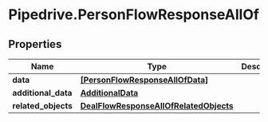 # Pipedrive.PersonFlowResponseAllOf

## Properties

Name | Type | Description | Notes
------------ | ------------- | ------------- | -------------
**data** | [**[PersonFlowResponseAllOfData]**](PersonFlowResponseAllOfData.md) |  | [optional] 
**additional_data** | [**AdditionalData**](AdditionalData.md) |  | [optional] 
**related_objects** | [**DealFlowResponseAllOfRelatedObjects**](DealFlowResponseAllOfRelatedObjects.md) |  | [optional] 


